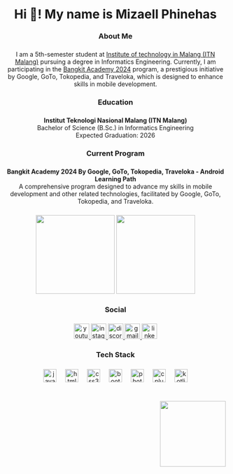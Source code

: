 <h1 align="center">Hi 👋! My name is Mizaell Phinehas</h1>

###

<h3 align="center">About Me</h3>

###

<p align="center">
  I am a 5th-semester student at <a href="https://www.itn.ac.id/" target="_blank">Institute of technology in Malang (ITN Malang)</a> pursuing a degree in Informatics Engineering. Currently, I am participating in the <a href="https://grow.google/intl/id_id/bangkit/?tab=mobile-development" target="_blank">Bangkit Academy 2024</a> program, a prestigious initiative by Google, GoTo, Tokopedia, and Traveloka, which is designed to enhance skills in mobile development.
</p>

###

<h3 align="center">Education</h3>

###

<p align="center">
  <strong>Institut Teknologi Nasional Malang (ITN Malang)</strong><br />
  Bachelor of Science (B.Sc.) in Informatics Engineering<br />
  Expected Graduation: 2026
</p>

###

<h3 align="center">Current Program</h3>

###

<p align="center">
  <strong>Bangkit Academy 2024 By Google, GoTo, Tokopedia, Traveloka - Android Learning Path </strong><br />
  A comprehensive program designed to advance my skills in mobile development and other related technologies, facilitated by Google, GoTo, Tokopedia, and Traveloka.
</p>

###

<div align="center">
  <img height="180em" src="https://github-readme-stats-eight-theta.vercel.app/api?username=ellxcv&show_icons=true&theme=algolia&include_all_commits=true&count_private=true"/>
  <img height="180em" src="https://github-readme-stats-eight-theta.vercel.app/api/top-langs/?username=ellxcv&layout=compact&layout=compact&theme=algolia"/>
</div>

###

<h3 align="center">Social</h3>

###

<div align="center">
  <a href="https://www.youtube.com/@ell_loco" target="_blank">
    <img src="https://img.shields.io/static/v1?message=Youtube&logo=youtube&label=&color=FF0000&logoColor=white&labelColor=&style=for-the-badge" height="35" alt="youtube logo"  />
  </a>
  <a href="https://www.instagram.com/mizaell_m/" target="_blank">
    <img src="https://img.shields.io/static/v1?message=Instagram&logo=instagram&label=&color=E4405F&logoColor=white&labelColor=&style=for-the-badge" height="35" alt="instagram logo"  />
  </a>
  <a href="https://discord.gg/EVJDEGs7cN" target="_blank">
    <img src="https://img.shields.io/static/v1?message=Discord&logo=discord&label=&color=7289DA&logoColor=white&labelColor=&style=for-the-badge" height="35" alt="discord logo"  />
  </a>
  <a href="mizaellmanusiwa@gmail.com" target="_blank">
    <img src="https://img.shields.io/static/v1?message=Gmail&logo=gmail&label=&color=D14836&logoColor=white&labelColor=&style=for-the-badge" height="35" alt="gmail logo"  />
  </a>
  <a href="https://www.linkedin.com/in/mizaell-tech/" target="_blank">
    <img src="https://img.shields.io/static/v1?message=LinkedIn&logo=linkedin&label=&color=0077B5&logoColor=white&labelColor=&style=for-the-badge" height="35" alt="linkedin logo"  />
  </a>
</div>

###

<h3 align="center">Tech Stack</h3>

###

<div align="center">
  <img src="https://cdn.jsdelivr.net/gh/devicons/devicon/icons/javascript/javascript-original.svg" height="30" alt="javascript logo"  />
  <img width="12" />
  <img src="https://cdn.jsdelivr.net/gh/devicons/devicon/icons/html5/html5-original.svg" height="30" alt="html5 logo"  />
  <img width="12" />
  <img src="https://cdn.jsdelivr.net/gh/devicons/devicon/icons/css3/css3-original.svg" height="30" alt="css3 logo"  />
  <img width="12" />
  <img src="https://cdn.jsdelivr.net/gh/devicons/devicon/icons/bootstrap/bootstrap-original.svg" height="30" alt="bootstrap logo"  />
  <img width="12" />
  <img src="https://cdn.jsdelivr.net/gh/devicons/devicon/icons/photoshop/photoshop-plain.svg" height="30" alt="photoshop logo"  />
  <img width="12" />
  <img src="https://cdn.jsdelivr.net/gh/devicons/devicon/icons/cplusplus/cplusplus-original.svg" height="30" alt="cplusplus logo"  />
  <img width="12" />
  <img src="https://cdn.jsdelivr.net/gh/devicons/devicon/icons/kotlin/kotlin-original.svg" height="30" alt="kotlin logo"  />
</div>

###

<br clear="both">

<img align="right" height="150" src="https://66.media.tumblr.com/ee5169a677d71323105a5210404f474d/tumblr_ptp22tbWHk1tgo74ho1_1280.gif"  />

###
